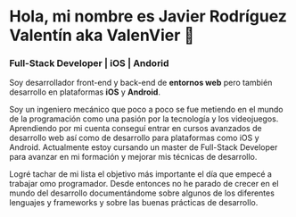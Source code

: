 # Hola, mi nombre es Javier Rodríguez Valentín aka ValenVier 👋

###  Full-Stack Developer | iOS | Andorid
Soy desarrollador front-end y back-end de **__entornos web__** pero también desarrollo en plataformas **__iOS__** y **__Android__**.


Soy un ingeniero mecánico que poco a poco se fue metiendo en el mundo de la programación como una pasión por la tecnología y los videojuegos. Aprendiendo por mi cuenta conseguí entrar en cursos avanzados de desarrollo web así como de desarrollo para plataformas como iOS y Android. Actualmente estoy cursando un master de Full-Stack Developer para avanzar en mi formación y mejorar mis técnicas de desarrollo.

Logré tachar de mi lista el objetivo más importante el día que empecé a trabajar omo programador. Desde entonces no he parado de crecer en el mundo del desarrollo documentándome sobre algunos de los diferentes lenguajes y frameworks y sobre las buenas prácticas de desarrollo.


<!--
**ValenVier/ValenVier** is a ✨ _special_ ✨ repository because its `README.md` (this file) appears on your GitHub profile.

Here are some ideas to get you started:

- 🔭 I’m currently working on ...
- 🌱 I’m currently learning ...
- 👯 I’m looking to collaborate on ...
- 🤔 I’m looking for help with ...
- 💬 Ask me about ...
- 📫 How to reach me: ...
- 😄 Pronouns: ...
- ⚡ Fun fact: ...
-->
